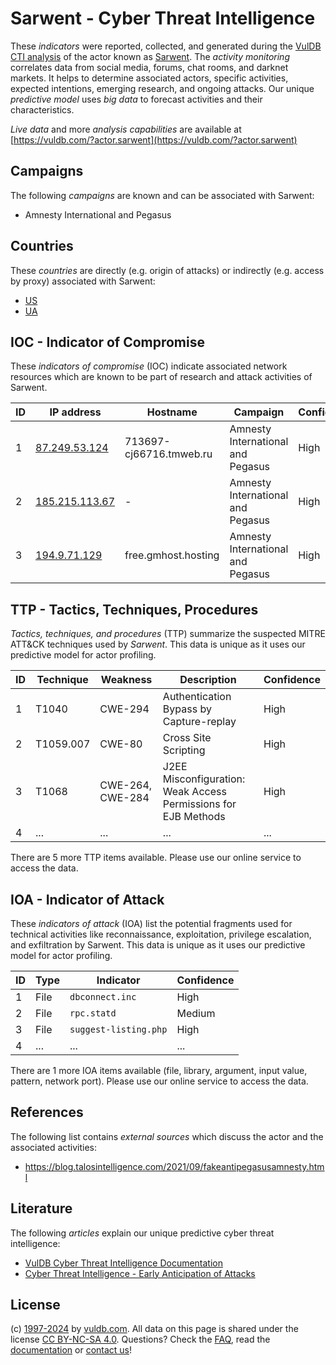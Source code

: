 # Sarwent - Cyber Threat Intelligence

These _indicators_ were reported, collected, and generated during the [VulDB CTI analysis](https://vuldb.com/?kb.cti) of the actor known as [Sarwent](https://vuldb.com/?actor.sarwent). The _activity monitoring_ correlates data from social media, forums, chat rooms, and darknet markets. It helps to determine associated actors, specific activities, expected intentions, emerging research, and ongoing attacks. Our unique _predictive model_ uses _big data_ to forecast activities and their characteristics.

_Live data_ and more _analysis capabilities_ are available at [https://vuldb.com/?actor.sarwent](https://vuldb.com/?actor.sarwent)

## Campaigns

The following _campaigns_ are known and can be associated with Sarwent:

* Amnesty International and Pegasus

## Countries

These _countries_ are directly (e.g. origin of attacks) or indirectly (e.g. access by proxy) associated with Sarwent:

* [US](https://vuldb.com/?country.us)
* [UA](https://vuldb.com/?country.ua)

## IOC - Indicator of Compromise

These _indicators of compromise_ (IOC) indicate associated network resources which are known to be part of research and attack activities of Sarwent.

ID | IP address | Hostname | Campaign | Confidence
-- | ---------- | -------- | -------- | ----------
1 | [87.249.53.124](https://vuldb.com/?ip.87.249.53.124) | 713697-cj66716.tmweb.ru | Amnesty International and Pegasus | High
2 | [185.215.113.67](https://vuldb.com/?ip.185.215.113.67) | - | Amnesty International and Pegasus | High
3 | [194.9.71.129](https://vuldb.com/?ip.194.9.71.129) | free.gmhost.hosting | Amnesty International and Pegasus | High

## TTP - Tactics, Techniques, Procedures

_Tactics, techniques, and procedures_ (TTP) summarize the suspected MITRE ATT&CK techniques used by _Sarwent_. This data is unique as it uses our predictive model for actor profiling.

ID | Technique | Weakness | Description | Confidence
-- | --------- | -------- | ----------- | ----------
1 | T1040 | CWE-294 | Authentication Bypass by Capture-replay | High
2 | T1059.007 | CWE-80 | Cross Site Scripting | High
3 | T1068 | CWE-264, CWE-284 | J2EE Misconfiguration: Weak Access Permissions for EJB Methods | High
4 | ... | ... | ... | ...

There are 5 more TTP items available. Please use our online service to access the data.

## IOA - Indicator of Attack

These _indicators of attack_ (IOA) list the potential fragments used for technical activities like reconnaissance, exploitation, privilege escalation, and exfiltration by Sarwent. This data is unique as it uses our predictive model for actor profiling.

ID | Type | Indicator | Confidence
-- | ---- | --------- | ----------
1 | File | `dbconnect.inc` | High
2 | File | `rpc.statd` | Medium
3 | File | `suggest-listing.php` | High
4 | ... | ... | ...

There are 1 more IOA items available (file, library, argument, input value, pattern, network port). Please use our online service to access the data.

## References

The following list contains _external sources_ which discuss the actor and the associated activities:

* https://blog.talosintelligence.com/2021/09/fakeantipegasusamnesty.html

## Literature

The following _articles_ explain our unique predictive cyber threat intelligence:

* [VulDB Cyber Threat Intelligence Documentation](https://vuldb.com/?kb.cti)
* [Cyber Threat Intelligence - Early Anticipation of Attacks](https://www.scip.ch/en/?labs.20201022)

## License

(c) [1997-2024](https://vuldb.com/?kb.changelog) by [vuldb.com](https://vuldb.com/?kb.about). All data on this page is shared under the license [CC BY-NC-SA 4.0](https://creativecommons.org/licenses/by-nc-sa/4.0/). Questions? Check the [FAQ](https://vuldb.com/?kb.faq), read the [documentation](https://vuldb.com/?kb) or [contact us](https://vuldb.com/?contact)!
